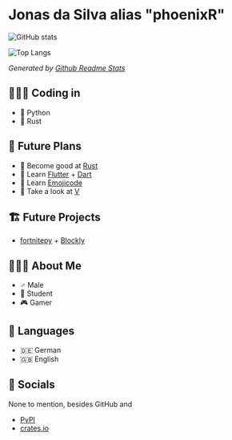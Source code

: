 Jonas da Silva alias "phoenixR"
===============================

![GitHub stats](https://github-readme-stats.vercel.app/api?username=phoenixr-codes&show_icons=true&theme=dracula)

![Top Langs](https://github-readme-stats.vercel.app/api/top-langs/?username=phoenixr-codes&hide=Makefile,Batchfile&theme=dracula)

*Generated by [Github Readme Stats](https://github.com/anuraghazra/github-readme-stats)*

👨🏽‍💻 Coding in
------------

* 🐍 Python
* 🦀 Rust


🔮 Future Plans
--------------

* 🦀 Become good at [Rust](https://github.com/rust-lang)
* 🎯 Learn [Flutter](https://github.com/flutter) + [Dart](https://github.com/dart-lang)
* 🍇 Learn [Emojicode](https://github.com/emojicode)
* 🦨 Take a look at [V](https://github.com/vlang)


🏗️ Future Projects
-----------------

* [fortnitepy](https://github.com/Terbau/fortnitepy) + [Blockly](https://github.com/google/blockly)

🙋🏽‍♂️ About Me
-----------

* ♂️ Male
* 🎒 Student
* 🎮 Gamer


💬 Languages
------------

* 🇩🇪 German
* 🇬🇧 English


📱 Socials
-----------

None to mention, besides GitHub and

* [PyPI](https://pypi.org/user/phoenixR)
* [crates.io](https://crates.io/users/phoenixr-codes)
